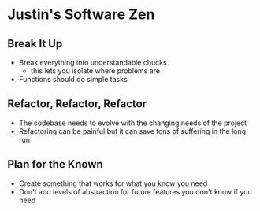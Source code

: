 # Justin's Software Zen

## Break It Up

- Break everything into understandable chucks
  - this lets you isolate where problems are
- Functions should do simple tasks

## Refactor, Refactor, Refactor

- The codebase needs to evolve with the changing needs of the project
- Refactoring can be painful but it can save tons of suffering in the long run

## Plan for the Known

- Create something that works for what you know you need
- Don't add levels of abstraction for future features you don't know if you need